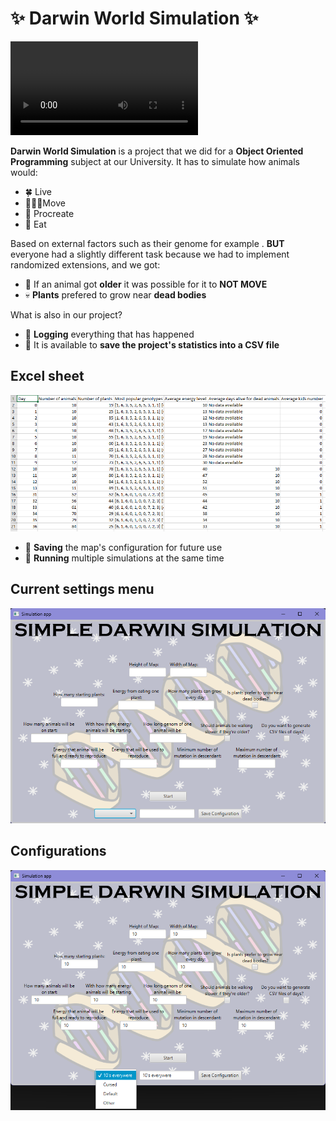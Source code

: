 # ✨ Darwin World Simulation ✨

![video](public/video.mp4)

**Darwin World Simulation** is a project that we did for a **Object Oriented Programming** subject at our University. 
It has to simulate how animals would: 
* 🍀 Live 
* 🚶‍♂️‍➡️Move 
* 💌 Procreate 
* 🥦 Eat

Based on external factors such as their genome for example . 
**BUT** everyone had a slightly different task because we had to implement randomized extensions, and we got:
* 🧓 If an animal got **older** it was possible for it to **NOT MOVE**
* 💀 **Plants** prefered to grow near **dead bodies**

What is also in our project?
* 💬 **Logging** everything that has happened
* 📁 It is available to **save the project's statistics into a CSV file**
## Excel sheet

![excel](public/excel.png)

* 💾 **Saving** the map's configuration for future use
* 🏃 **Running**  multiple simulations at the same time

## Current settings menu

![settings](public/intro.png)

## Configurations

![configurations](public/saving_configuration.png)